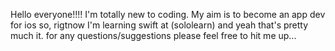 Hello everyone!!!!
I'm totally new to coding. My aim is to become an app dev for ios so, rigtnow I'm learning swift at (sololearn) and yeah that's pretty much it. for any questions/suggestions please feel free to hit me up...

